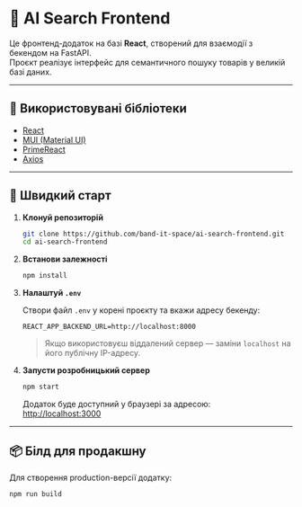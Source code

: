 # 🧩 AI Search Frontend

Це фронтенд-додаток на базі **React**, створений для взаємодії з бекендом на FastAPI.  
Проєкт реалізує інтерфейс для семантичного пошуку товарів у великій базі даних.

---

## 🔧 Використовувані бібліотеки

- [React](https://reactjs.org/)
- [MUI (Material UI)](https://mui.com/)
- [PrimeReact](https://primereact.org/)
- [Axios](https://axios-http.com/)

---

## 🚀 Швидкий старт

1. **Клонуй репозиторій**

    ```bash
    git clone https://github.com/band-it-space/ai-search-frontend.git
    cd ai-search-frontend
    ```

2. **Встанови залежності**

    ```bash
    npm install
    ```

3. **Налаштуй `.env`**

    Створи файл `.env` у корені проєкту та вкажи адресу бекенду:

    ```env
    REACT_APP_BACKEND_URL=http://localhost:8000
    ```

    > Якщо використовуєш віддалений сервер — заміни `localhost` на його публічну IP-адресу.

4. **Запусти розробницький сервер**

    ```bash
    npm start
    ```

    Додаток буде доступний у браузері за адресою:  
    [http://localhost:3000](http://localhost:3000)

---

## 📦 Білд для продакшну

Для створення production-версії додатку:

```bash
npm run build
